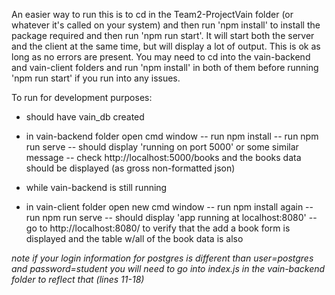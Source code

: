 An easier way to run this is to cd in the Team2-ProjectVain folder (or whatever it's called on your system) and then run 'npm install' to install the package required and then run 'npm run start'.  It will start both the server and the client at the same time, but will display a lot of output.  This is ok as long as no errors are present.  You may need to cd into the vain-backend and vain-client folders and run 'npm install' in both of them before running 'npm run start' if you run into any issues.

To run for development purposes:
- should have vain_db created
- in vain-backend folder open cmd window
-- run npm install
-- run npm run serve
-- should display 'running on port 5000' or some similar message
-- check http://localhost:5000/books and the books data should be displayed (as gross non-formatted json)

- while vain-backend is still running
- in vain-client folder open new cmd window
-- run npm install again
-- run npm run serve
-- should display 'app running at localhost:8080'
-- go to http://localhost:8080/ to verify that the add a book form is displayed and the table w/all of the book data is also

*note if your login information for postgres is different than user=postgres and password=student you will need to go into index.js in the vain-backend folder to reflect that (lines 11-18)*
